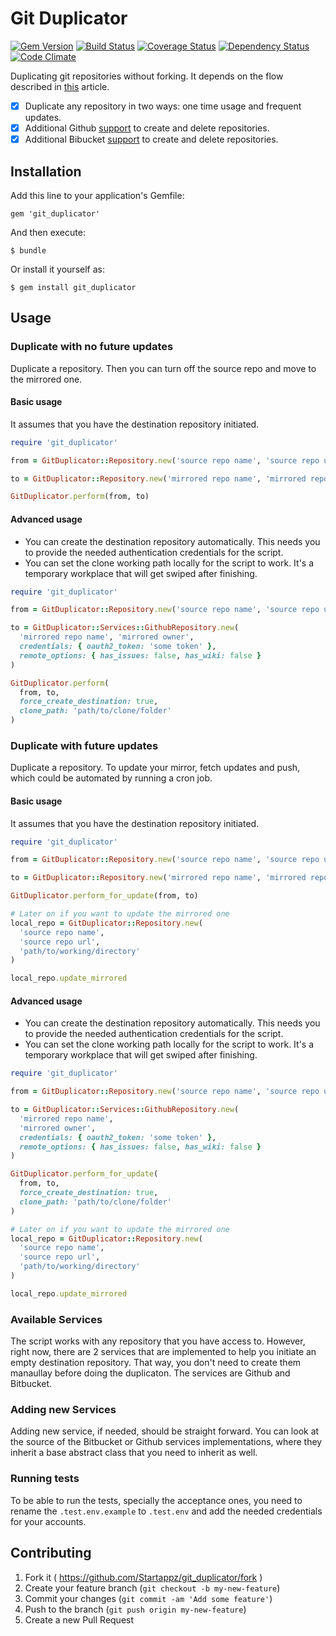 # Git Duplicator

[![Gem Version](https://badge.fury.io/rb/git_duplicator.svg)](http://badge.fury.io/rb/git_duplicator) [![Build Status](https://travis-ci.org/Startappz/git_duplicator.svg?branch=master)](https://travis-ci.org/Startappz/git_duplicator) [![Coverage Status](https://coveralls.io/repos/Startappz/git_duplicator/badge.png?branch=master)](https://coveralls.io/r/Startappz/git_duplicator?branch=master) [![Dependency Status](https://gemnasium.com/Startappz/git_duplicator.svg)](https://gemnasium.com/Startappz/git_duplicator) [![Code Climate](https://codeclimate.com/github/Startappz/git_duplicator/badges/gpa.svg)](https://codeclimate.com/github/Startappz/git_duplicator)


Duplicating git repositories without forking. It depends on the flow described in [this](https://help.github.com/articles/duplicating-a-repository) article.

- [x] Duplicate any repository in two ways: one time usage and frequent updates.
- [x] Additional Github [support](https://github.com/Startappz/git_duplicator/blob/master/lib/git_duplicator/services/github.rb) to create and delete repositories.
- [x] Additional Bibucket [support](https://github.com/Startappz/git_duplicator/blob/master/lib/git_duplicator/services/bitbucket.rb)  to create and delete repositories.

## Installation

Add this line to your application's Gemfile:

    gem 'git_duplicator'

And then execute:

    $ bundle

Or install it yourself as:

    $ gem install git_duplicator

## Usage

### Duplicate with no future updates 

Duplicate a repository. Then you can turn off the source repo and move to the mirrored one.

#### Basic usage

It assumes that you have the destination repository initiated. 

```ruby
require 'git_duplicator'

from = GitDuplicator::Repository.new('source repo name', 'source repo url')

to = GitDuplicator::Repository.new('mirrored repo name', 'mirrored repo url')

GitDuplicator.perform(from, to)


```
#### Advanced usage
- You can create the destination repository automatically. This needs you to provide the needed authentication credentials for the script.
- You can set the clone working path locally for the script to work. It's a temporary workplace that will get swiped after finishing.

```ruby
require 'git_duplicator'

from = GitDuplicator::Repository.new('source repo name', 'source repo url')

to = GitDuplicator::Services::GithubRepository.new(
  'mirrored repo name', 'mirrored owner',
  credentials: { oauth2_token: 'some token' },
  remote_options: { has_issues: false, has_wiki: false }
)

GitDuplicator.perform(
  from, to,
  force_create_destination: true,
  clone_path: 'path/to/clone/folder'
)

```
### Duplicate with future updates 

Duplicate a repository. To update your mirror, fetch updates and push, which could be automated by running a cron job.

#### Basic usage

It assumes that you have the destination repository initiated. 

```ruby
require 'git_duplicator'

from = GitDuplicator::Repository.new('source repo name', 'source repo url')

to = GitDuplicator::Repository.new('mirrored repo name', 'mirrored repo url')

GitDuplicator.perform_for_update(from, to)

# Later on if you want to update the mirrored one
local_repo = GitDuplicator::Repository.new(
  'source repo name',
  'source repo url',
  'path/to/working/directory'
)

local_repo.update_mirrored

```
#### Advanced usage
- You can create the destination repository automatically. This needs you to provide the needed authentication credentials for the script.
- You can set the clone working path locally for the script to work. It's a temporary workplace that will get swiped after finishing.

```ruby
require 'git_duplicator'

from = GitDuplicator::Repository.new('source repo name', 'source repo url')

to = GitDuplicator::Services::GithubRepository.new(
  'mirrored repo name',
  'mirrored owner',
  credentials: { oauth2_token: 'some token' },
  remote_options: { has_issues: false, has_wiki: false }
)

GitDuplicator.perform_for_update(
  from, to,
  force_create_destination: true,
  clone_path: 'path/to/clone/folder'
)

# Later on if you want to update the mirrored one
local_repo = GitDuplicator::Repository.new(
  'source repo name',
  'source repo url',
  'path/to/working/directory'
)

local_repo.update_mirrored

```

### Available Services

The script works with any repository that you have access to. However, right now, there are 2 services that are implemented to help you initiate an empty destination repository. That way, you don't need to create them manaullay before doing the duplicaton. The services are Github and Bitbucket.

### Adding new Services

Adding new service, if needed, should be straight forward. You can look at the source of the Bitbucket or Github services implementations, where they inherit a base abstract class that you need to inherit as well.

### Running tests

To be able to run the tests, specially the acceptance ones, you need to rename the `.test.env.example` to `.test.env` and add the needed credentials for your accounts.


## Contributing

1. Fork it ( https://github.com/Startappz/git_duplicator/fork )
2. Create your feature branch (`git checkout -b my-new-feature`)
3. Commit your changes (`git commit -am 'Add some feature'`)
4. Push to the branch (`git push origin my-new-feature`)
5. Create a new Pull Request
